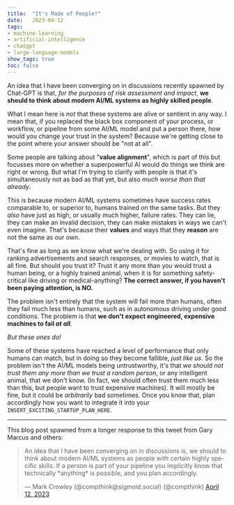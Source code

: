 ```yaml
---
title:	"It's Made of People!"
date:	2023-04-12
tags: 
- machine-learning
- artificial-intelligence
- chatgpt
- large-language-models
show_tags: true
toc: false
---
```



An idea that I have been converging on in discussions recently spawned by Chat-GPT is that, *for the purposes of risk assessment and impact*, **we should to think about modern AI/ML systems as highly skilled people**. 

What I mean here is *not* that these systems are alive or sentient in any way. I mean that, if you replaced the black box component of your process, or workflow, or pipeline from some AI/ML model and put a person there, how would you change your trust in the system? Because we're getting close to the point where your answer should be "not at all". 

Some people are talking about "**value alignment**", which is part of this but focusses more on whether a superpowerful AI would do things we think are right or wrong. But what I'm trying to clarify with people is that it's simultaneously not as bad as that yet, but also *much worse than that already*.

This is because modern AI/ML systems sometimes have success rates comparable to, or superior to, humans trained on the same tasks. But they *also* have just as high, or usually much higher, failure rates. They can lie, they can make an invalid decision, they can make mistakes in ways we can't even imagine. That's because their **values** and ways that they **reason** are not the same as our own. 

That's fine as long as we know what we're dealing with. So using it for ranking advertisements and search responses, or movies to watch, that is all fine. But should you trust it? Trust it any more than you would trust a human being, or a highly trained animal, when it is for something safety-critical like driving or medical-anything? **The correct answer, if you haven't been paying attention, is NO.**

The problem isn't entirely that the system will fail more than humans, often they fail much less than humans, such as in autonomous driving under good conditions. The problem is that **we don't expect engineered, expensive machines to fail *at all***. 

*But these ones do!* 

Some of these systems have reached a level of performance that only humans can match, but in doing so they become fallible, *just like us*. So the problem isn't the AI/ML models being untrustworthy, it's that *we should not trust them any more than we trust a random person*, or any intelligent animal, that we don't know. (In fact, we should often trust them much less than this, but people want to trust expensive machines). It will mostly be fine, but it could be *arbitrarily* bad sometimes. Once you know that, plan accordingly how you want to integrate it into your `INSERT_EXCITING_STARTUP_PLAN_HERE`.

---

This blog post spawned from a longer response to this tweet from Gary Marcus and others:
<blockquote class="twitter-tweet"><p lang="en" dir="ltr">An idea that I have been converging on in discussions is, we should to think about modern AI/ML systems as people with certain highly specific skills. If a person is part of your pipeline you implicitly know that technically *anything* is possible, and you plan accordingly.</p>&mdash; Mark Crowley (@compthink@sigmoid.social) (@compthink) <a href="https://twitter.com/compthink/status/1646190668123979794?ref_src=twsrc%5Etfw">April 12, 2023</a></blockquote> <script async src="https://platform.twitter.com/widgets.js" charset="utf-8"></script>
